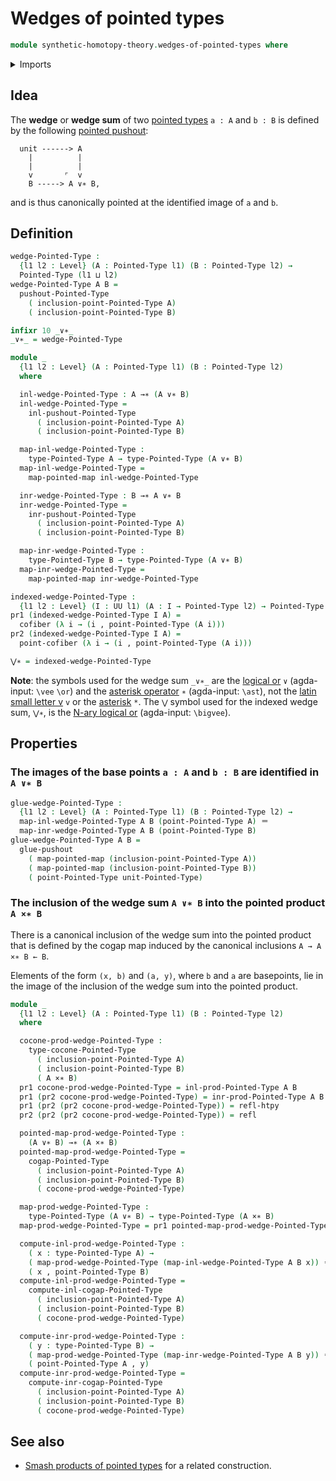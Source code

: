 # Wedges of pointed types

```agda
module synthetic-homotopy-theory.wedges-of-pointed-types where
```

<details><summary>Imports</summary>

```agda
open import foundation.dependent-pair-types
open import foundation.homotopies
open import foundation.identity-types
open import foundation.universe-levels

open import structured-types.pointed-cartesian-product-types
open import structured-types.pointed-maps
open import structured-types.pointed-types
open import structured-types.pointed-unit-type

open import synthetic-homotopy-theory.cocones-under-spans-of-pointed-types
open import synthetic-homotopy-theory.cofibers
open import synthetic-homotopy-theory.pushouts
open import synthetic-homotopy-theory.pushouts-of-pointed-types
```

</details>

## Idea

The **wedge** or **wedge sum** of two
[pointed types](structured-types.pointed-types.md) `a : A` and `b : B` is
defined by the following
[pointed pushout](synthetic-homotopy-theory.pushouts-of-pointed-types.md):

```text
  unit ------> A
    |          |
    |          |
    v       ⌜  v
    B -----> A ∨∗ B,
```

and is thus canonically pointed at the identified image of `a` and `b`.

## Definition

```agda
wedge-Pointed-Type :
  {l1 l2 : Level} (A : Pointed-Type l1) (B : Pointed-Type l2) →
  Pointed-Type (l1 ⊔ l2)
wedge-Pointed-Type A B =
  pushout-Pointed-Type
    ( inclusion-point-Pointed-Type A)
    ( inclusion-point-Pointed-Type B)

infixr 10 _∨∗_
_∨∗_ = wedge-Pointed-Type

module _
  {l1 l2 : Level} (A : Pointed-Type l1) (B : Pointed-Type l2)
  where

  inl-wedge-Pointed-Type : A →∗ (A ∨∗ B)
  inl-wedge-Pointed-Type =
    inl-pushout-Pointed-Type
      ( inclusion-point-Pointed-Type A)
      ( inclusion-point-Pointed-Type B)

  map-inl-wedge-Pointed-Type :
    type-Pointed-Type A → type-Pointed-Type (A ∨∗ B)
  map-inl-wedge-Pointed-Type =
    map-pointed-map inl-wedge-Pointed-Type

  inr-wedge-Pointed-Type : B →∗ A ∨∗ B
  inr-wedge-Pointed-Type =
    inr-pushout-Pointed-Type
      ( inclusion-point-Pointed-Type A)
      ( inclusion-point-Pointed-Type B)

  map-inr-wedge-Pointed-Type :
    type-Pointed-Type B → type-Pointed-Type (A ∨∗ B)
  map-inr-wedge-Pointed-Type =
    map-pointed-map inr-wedge-Pointed-Type

indexed-wedge-Pointed-Type :
  {l1 l2 : Level} (I : UU l1) (A : I → Pointed-Type l2) → Pointed-Type (l1 ⊔ l2)
pr1 (indexed-wedge-Pointed-Type I A) =
  cofiber (λ i → (i , point-Pointed-Type (A i)))
pr2 (indexed-wedge-Pointed-Type I A) =
  point-cofiber (λ i → (i , point-Pointed-Type (A i)))

⋁∗ = indexed-wedge-Pointed-Type
```

**Note**: the symbols used for the wedge sum `_∨∗_` are the
[logical or](https://codepoints.net/U+2228) `∨` (agda-input: `\vee` `\or`) and
the [asterisk operator](https://codepoints.net/U+2217) `∗` (agda-input: `\ast`),
not the [latin small letter v](https://codepoints.net/U+0076) `v` or the
[asterisk](https://codepoints.net/U+002A) `*`. The `⋁` symbol used for the
indexed wedge sum, `⋁∗`, is the
[N-ary logical or](https://codepoints.net/U+22C1) (agda-input: `\bigvee`).

## Properties

### The images of the base points `a : A` and `b : B` are identified in `A ∨∗ B`

```agda
glue-wedge-Pointed-Type :
  {l1 l2 : Level} (A : Pointed-Type l1) (B : Pointed-Type l2) →
  map-inl-wedge-Pointed-Type A B (point-Pointed-Type A) ＝
  map-inr-wedge-Pointed-Type A B (point-Pointed-Type B)
glue-wedge-Pointed-Type A B =
  glue-pushout
    ( map-pointed-map (inclusion-point-Pointed-Type A))
    ( map-pointed-map (inclusion-point-Pointed-Type B))
    ( point-Pointed-Type unit-Pointed-Type)
```

### The inclusion of the wedge sum `A ∨∗ B` into the pointed product `A ×∗ B`

There is a canonical inclusion of the wedge sum into the pointed product that is
defined by the cogap map induced by the canonical inclusions `A → A ×∗ B ← B`.

Elements of the form `(x, b)` and `(a, y)`, where `b` and `a` are basepoints,
lie in the image of the inclusion of the wedge sum into the pointed product.

```agda
module _
  {l1 l2 : Level} (A : Pointed-Type l1) (B : Pointed-Type l2)
  where

  cocone-prod-wedge-Pointed-Type :
    type-cocone-Pointed-Type
      ( inclusion-point-Pointed-Type A)
      ( inclusion-point-Pointed-Type B)
      ( A ×∗ B)
  pr1 cocone-prod-wedge-Pointed-Type = inl-prod-Pointed-Type A B
  pr1 (pr2 cocone-prod-wedge-Pointed-Type) = inr-prod-Pointed-Type A B
  pr1 (pr2 (pr2 cocone-prod-wedge-Pointed-Type)) = refl-htpy
  pr2 (pr2 (pr2 cocone-prod-wedge-Pointed-Type)) = refl

  pointed-map-prod-wedge-Pointed-Type :
    (A ∨∗ B) →∗ (A ×∗ B)
  pointed-map-prod-wedge-Pointed-Type =
    cogap-Pointed-Type
      ( inclusion-point-Pointed-Type A)
      ( inclusion-point-Pointed-Type B)
      ( cocone-prod-wedge-Pointed-Type)

  map-prod-wedge-Pointed-Type :
    type-Pointed-Type (A ∨∗ B) → type-Pointed-Type (A ×∗ B)
  map-prod-wedge-Pointed-Type = pr1 pointed-map-prod-wedge-Pointed-Type

  compute-inl-prod-wedge-Pointed-Type :
    ( x : type-Pointed-Type A) →
    ( map-prod-wedge-Pointed-Type (map-inl-wedge-Pointed-Type A B x)) ＝
    ( x , point-Pointed-Type B)
  compute-inl-prod-wedge-Pointed-Type =
    compute-inl-cogap-Pointed-Type
      ( inclusion-point-Pointed-Type A)
      ( inclusion-point-Pointed-Type B)
      ( cocone-prod-wedge-Pointed-Type)

  compute-inr-prod-wedge-Pointed-Type :
    ( y : type-Pointed-Type B) →
    ( map-prod-wedge-Pointed-Type (map-inr-wedge-Pointed-Type A B y)) ＝
    ( point-Pointed-Type A , y)
  compute-inr-prod-wedge-Pointed-Type =
    compute-inr-cogap-Pointed-Type
      ( inclusion-point-Pointed-Type A)
      ( inclusion-point-Pointed-Type B)
      ( cocone-prod-wedge-Pointed-Type)
```

## See also

- [Smash products of pointed types](synthetic-homotopy-theory.smash-products-of-pointed-types.md)
  for a related construction.
